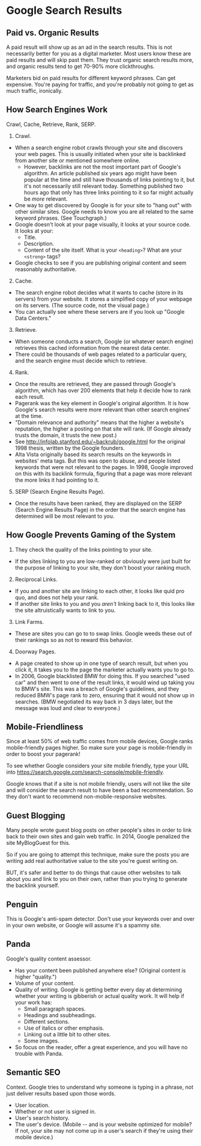 # Google Search Results

## Paid vs. Organic Results

A paid result will show up as an ad in the search results. This is not necessarily better for you as a digital marketer. Most users know these are paid results and will skip past them. They trust organic search results more, and organic results tend to get 70-90% more clickthroughs.

Marketers bid on paid results for different keyword phrases. Can get expensive. You're paying for traffic, and you're probably not going to get as much traffic, ironically.

## How Search Engines Work

Crawl, Cache, Retrieve, Rank, SERP.

1. Crawl.
  - When a search engine robot crawls through your site and discovers your web pages. This is usually initiated when your site is backlinked from another site or mentioned somewhere online.
    - However, backlinks are not the most important part of Google's algorithm. An article published six years ago might have been popular at the time and still have thousands of links pointing to it, but it's not necessarily still relevant today. Something published two hours ago that only has three links pointing to it so far might actually be *more* relevant.
  - One way to get discovered by Google is for your site to "hang out" with other similar sites. Google needs to know you are all related to the same keyword phrases. (See Touchgraph.)
  - Google doesn't look at your page visually, it looks at your source code. It looks at your:
    - Title.
    - Description.
    - Content of the site itself. What is your `<heading>`? What are your `<strong>` tags?
  - Google checks to see if you are publishing original content and seem reasonably authoritative.
2. Cache.
  - The search engine robot decides what it wants to cache (store in its servers) from your website. It stores a simplified copy of your webpage on its servers. (The source code, not the visual page.)
  - You can actually see where these servers are if you look up "Google Data Centers."
3. Retrieve.
  - When someone conducts a search, Google (or whatever search engine) retrieves this cached information from the nearest data center.
  - There could be thousands of web pages related to a particular query, and the search engine must decide which to retrieve.
4. Rank.
  - Once the results are retrieved, they are passed through Google's algorithm, which has over 200 elements that help it decide how to rank each result.
  - Pagerank was the key element in Google's original algorithm. It is how Google's search results were more relevant than other search engines' at the time.
  - "Domain relevance and authority" means that the higher a website's reputation, the higher a posting on that site will rank. (If Google already trusts the domain, it trusts the new post.)
  - See http://infolab.stanford.edu/~backrub/google.html for the original 1998 thesis, written by the Google founders.
  - Alta Vista originally based its search results on the keywords in websites' meta tags. But this was open to abuse, and people listed keywords that were not relevant to the pages. In 1998, Google improved on this with its backlink formula, figuring that a page was more relevant the more links it had pointing to it.
5. SERP (Search Engine Results Page).
  - Once the results have been ranked, they are displayed on the SERP (Search Engine Results Page) in the order that the search engine has determined will be most relevant to you.

## How Google Prevents Gaming of the System

1. They check the quality of the links pointing to your site.
  - If the sites linking to you are low-ranked or obviously were just built for the purpose of linking to your site, they don't boost your ranking much.
2. Reciprocal Links.
  - If you and another site are linking to each other, it looks like quid pro quo, and does not help your rank.
  - If another site links to you and you *aren't* linking back to it, this looks like the site altruistically wants to link to you.
3. Link Farms.
  - These are sites you can go to to swap links. Google weeds these out of their rankings so as not to reward this behavior.
4. Doorway Pages.
  - A page created to show up in one type of search result, but when you click it, it takes you to the page the marketer actually wants you to go to.
  - In 2006, Google blacklisted BMW for doing this. If you searched "used car" and then went to one of the result links, it would wind up taking you to BMW's site. This was a breach of Google's guidelines, and they reduced BMW's page rank to zero, ensuring that it would not show up in searches. (BMW negotiated its way back in 3 days later, but the message was loud and clear to everyone.)

## Mobile-Friendliness

Since at least 50% of web traffic comes from mobile devices, Google ranks mobile-friendly pages higher. So make sure your page is mobile-friendly in order to boost your pagerank!

To see whether Google considers your site mobile friendly, type your URL into https://search.google.com/search-console/mobile-friendly.

Google knows that if a site is not mobile friendly, users will not like the site and will consider the search result to have been a bad recommendation. So they don't want to recommend non-mobile-responsive websites.

## Guest Blogging

Many people wrote guest blog posts on other people's sites in order to link back to their own sites and gain web traffic. In 2014, Google penalized the site MyBlogGuest for this.

So if you are going to attempt this technique, make sure the posts you are writing add real authoritative value to the site you're guest writing on.

BUT, it's safer and better to do things that cause other websites to talk about you and link to you on their own, rather than you trying to generate the backlink yourself.

## Penguin

This is Google's anti-spam detector. Don't use your keywords over and over in your own website, or Google will assume it's a spammy site.

## Panda

Google's quality content assessor.

- Has your content been published anywhere else? (Original content is higher "quality.")
- Volume of your content.
- Quality of writing. Google is getting better every day at determining whether your writing is gibberish or actual quality work. It will help if your work has:
  - Small paragraph spaces.
  - Headings and ssubheadings.
  - Different sections.
  - Use of italics or other emphasis.
  - Linking out a little bit to other sites.
  - Some images.
- So focus on the reader, offer a great experience, and you will have no trouble with Panda.

## Semantic SEO

Context. Google tries to understand why someone is typing in a phrase, not just deliver results based upon those words.

- User location.
- Whether or not user is signed in.
- User's search history.
- The user's device. (Mobile -- and is your website optimized for mobile? If not, your site may not come up in a user's search if they're using their mobile device.)